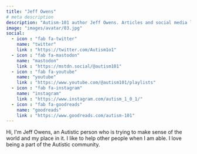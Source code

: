 ```yaml
---
title: "Jeff Owens"
# meta description
description: "Autism-101 author Jeff Owens. Articles and social media links."
image: "images/avatar/03.jpg"
social:
  - icon : "fab fa-twitter"
    name: "twitter"
    link : "https://twitter.com/Autism1o1"
  - icon : "fab fa-mastodon"
    name: "mastodon"
    link : "https://mstdn.social/@autism101"
  - icon : "fab fa-youtube"
    name: "youtube"
    link : "https://www.youtube.com/@autism101/playlists"
  - icon : "fab fa-instagram"
    name: "instagram"
    link : "https://www.instagram.com/autism_1_0_1/"
  - icon : "fab fa-goodreads"
    name: "goodreads"
    link : "https://www.goodreads.com/autism-101"
---
```


Hi, I'm Jeff Owens, an Autistic person who is trying to make sense of the world and my place in it. I like to help other people when I am able. I love being a part of the Autistic community.  